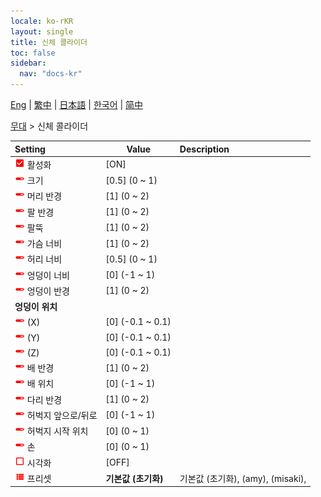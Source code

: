```yaml
---
locale: ko-rKR
layout: single
title: 신체 콜라이더
toc: false
sidebar:
  nav: "docs-kr"
---
```

[Eng](/dancexr/menu/2025.4/stage/body_colliders) | [繁中](/tw/dancexr/menu/2025.4/stage/body_colliders) | [日本語](/jp/dancexr/menu/2025.4/stage/body_colliders) | [한국어](/kr/dancexr/menu/2025.4/stage/body_colliders) | [简中](/zh/dancexr/menu/2025.4/stage/body_colliders)

[무대](../menu#무대) > 신체 콜라이더



| Setting | Value | Description |
| :--- | --- | :--- |
| <img src="/images/icon/ic_check_on.png" alt="check on icon"/> 활성화</nobr>| [ON] | 
| <img src="/images/icon/ic_slider.png" alt="slider icon"/> 크기</nobr>| [0.5] (0 ~ 1) | 
| <img src="/images/icon/ic_slider.png" alt="slider icon"/> 머리 반경</nobr>| [1] (0 ~ 2) | 
| <img src="/images/icon/ic_slider.png" alt="slider icon"/> 팔 반경</nobr>| [1] (0 ~ 2) | 
| <img src="/images/icon/ic_slider.png" alt="slider icon"/> 팔뚝</nobr>| [1] (0 ~ 2) | 
| <img src="/images/icon/ic_slider.png" alt="slider icon"/> 가슴 너비</nobr>| [1] (0 ~ 2) | 
| <img src="/images/icon/ic_slider.png" alt="slider icon"/> 허리 너비</nobr>| [0.5] (0 ~ 1) | 
| <img src="/images/icon/ic_slider.png" alt="slider icon"/> 엉덩이 너비</nobr>| [0] (-1 ~ 1) | 
| <img src="/images/icon/ic_slider.png" alt="slider icon"/> 엉덩이 반경</nobr>| [1] (0 ~ 2) | 
|  <b>엉덩이 위치</b></nobr>|| 
| <img src="/images/icon/ic_slider.png" alt="slider icon"/> (X)</nobr>| [0] (-0.1 ~ 0.1) | 
| <img src="/images/icon/ic_slider.png" alt="slider icon"/> (Y)</nobr>| [0] (-0.1 ~ 0.1) | 
| <img src="/images/icon/ic_slider.png" alt="slider icon"/> (Z)</nobr>| [0] (-0.1 ~ 0.1) | 
| <img src="/images/icon/ic_slider.png" alt="slider icon"/> 배 반경</nobr>| [1] (0 ~ 2) | 
| <img src="/images/icon/ic_slider.png" alt="slider icon"/> 배 위치</nobr>| [0] (-1 ~ 1) | 
| <img src="/images/icon/ic_slider.png" alt="slider icon"/> 다리 반경</nobr>| [1] (0 ~ 2) | 
| <img src="/images/icon/ic_slider.png" alt="slider icon"/> 허벅지 앞으로/뒤로</nobr>| [0] (-1 ~ 1) | 
| <img src="/images/icon/ic_slider.png" alt="slider icon"/> 허벅지 시작 위치</nobr>| [0] (0 ~ 1) | 
| <img src="/images/icon/ic_slider.png" alt="slider icon"/> 손</nobr>| [0] (0 ~ 1) | 
| <img src="/images/icon/ic_check_off.png" alt="check off icon"/> 시각화</nobr>| [OFF] | 
| <img src="/images/icon/ic_list.png" alt="list icon"/> 프리셋</nobr>| **기본값 (초기화)** | 기본값 (초기화), (amy), (misaki),  |

